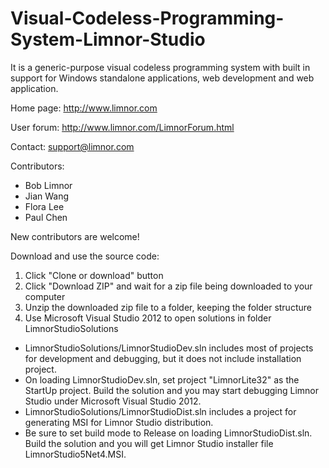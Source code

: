 # Visual-Codeless-Programming-System-Limnor-Studio
It is a generic-purpose visual codeless programming system with built in support for Windows standalone applications, web development and web application.

Home page: http://www.limnor.com

User forum: http://www.limnor.com/LimnorForum.html

Contact: support@limnor.com

Contributors:
- Bob Limnor
- Jian Wang
- Flora Lee
- Paul Chen

New contributors are welcome!

Download and use the source code:

1. Click "Clone or download" button
2. Click "Download ZIP" and wait for a zip file being downloaded to your computer
3. Unzip the downloaded zip file to a folder, keeping the folder structure
4. Use Microsoft Visual Studio 2012 to open solutions in folder LimnorStudioSolutions
  - LimnorStudioSolutions/LimnorStudioDev.sln includes most of projects for development and debugging, but it does not include installation project.
  - On loading LimnorStudioDev.sln, set project "LimnorLite32" as the StartUp project. Build the solution and you may start debugging Limnor Studio under Microsoft Visual Studio 2012.
  - LimnorStudioSolutions/LimnorStudioDist.sln includes a project for generating MSI for Limnor Studio distribution.
  - Be sure to set build mode to Release on loading LimnorStudioDist.sln. Build the solution and you will get Limnor Studio installer file LimnorStudio5Net4.MSI.
